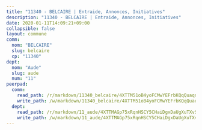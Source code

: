 ```yaml
---
title: "11340 - BELCAIRE | Entraide, Annonces, Initiatives"
description: "11340 - BELCAIRE | Entraide, Annonces, Initiatives"
date: 2020-01-11T14:09:21+09:00
collapsible: false
layout: commune
comm:
  nom: "BELCAIRE"
  slug: belcaire
  cp: "11340"
dept:
  nom: "Aude"
  slug: aude
  num: "11"
peerpad:
  comm:
    read_path: /r/markdown/11340_belcaire/4XTTM51oB4yoFCMwYEFrbKQqQuaqn88qmFFhKMVSx8v4DRXj4
    write_path: /w/markdown/11340_belcaire/4XTTM51oB4yoFCMwYEFrbKQqQuaqn88qmFFhKMVSx8v4DRXj4-K3TgTjjfnoYMr6KGLFXQQXb9DHtDi9NscWBdoqXP3xuhWwVaLryiieqC3szRdLs5JZDz4yWsK8jYdQCgoySkPTKN3akLuJhF2RUkcSGyq6b54E9hQQ76XjEcok6FYyVSyxqBxKBU
  dept:
    read_path: /r/markdown/11_aude/4XTTMAGp75xRqnHSCY5CHaiDgxDaUgXuTXvSZDHnY1JdjJiUk
    write_path: /w/markdown/11_aude/4XTTMAGp75xRqnHSCY5CHaiDgxDaUgXuTXvSZDHnY1JdjJiUk-K3TgUenjCPDfs1W21bst2JvrPDW324QBfMvPid11puzXxXGQEeNw9p4QtfnUhSn4LYSwR6UDBQmdr3wFq2CDRGqNz2QynSm58zgCpz2PKP6Y24UTpxW22MudfeZ339ZPKnHm6XTr
---
```


